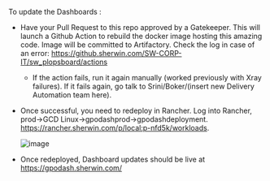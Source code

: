 To update the Dashboards :
* Have your Pull Request to this repo approved by a Gatekeeper.  This will launch a Github Action to rebuild the docker image hosting this amazing code.  Image will be committed to Artifactory.  Check the log in case of an error: https://github.sherwin.com/SW-CORP-IT/sw_plopsboard/actions
   * If the action fails, run it again manually (worked previously with Xray failures).  If it fails again, go talk to Srini/Boker/(insert new Delivery Automation team here).
* Once successful, you need to redeploy in Rancher.  Log into Rancher, prod->GCD Linux->gpodashprod->gpodashdeployment.  https://rancher.sherwin.com/p/local:p-nfd5k/workloads.  
  
  ![image](https://media.github.sherwin.com/user/407/files/b53239a6-0d27-4384-ab17-461fb422c82e)
  
* Once redeployed, Dashboard updates should be live at https://gpodash.sherwin.com/
  


